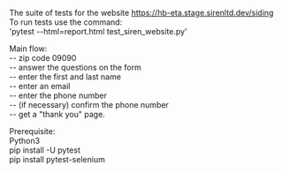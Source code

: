 The suite of tests for the website https://hb-eta.stage.sirenltd.dev/siding  
To run tests use the command:  
'pytest --html=report.html test_siren_website.py'  
  
Main flow:  
-- zip code 09090  
-- answer the questions on the form  
-- enter the first and last name  
-- enter an email  
-- enter the phone number  
-- (if necessary) confirm the phone number  
-- get a "thank you" page.  
  
Prerequisite:  
Python3  
pip install -U pytest  
pip install pytest-selenium